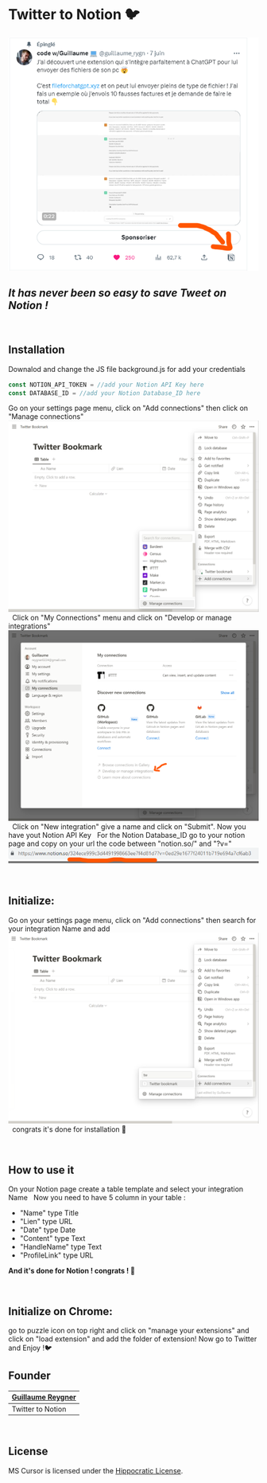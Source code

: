 # Twitter to Notion 🐦

![Demo](./images/bookmark.png)

## ***It has never been so easy to save Tweet on Notion !***
&nbsp;

## Installation

Downalod and change the JS file background.js for add your credentials
```javascript
const NOTION_API_TOKEN = //add your Notion API Key here
const DATABASE_ID = //add your Notion Database_ID here
```
Go on your settings page menu, click on "Add connections" then click on "Manage connections"
![Demo](./images/step1.png)
&nbsp;
Click on "My Connections" menu and click on "Develop or manage integrations"
![Demo](./images/step2.png)
&nbsp;
Click on "New integration" give a name and click on "Submit". Now you have yout Notion API Key
&nbsp;
For the Notion Database_ID go to your notion page and copy on your url the code between "notion.so/" and "?v="  
![Demo](./images/step3.png)

&nbsp;
## Initialize: 

Go on your settings page menu, click on "Add connections" then search for your integration Name and add
![Demo](./images/step4.png)
&nbsp;
congrats it's done for installation 🥳

&nbsp;
## How to use it 

On your Notion page create a table template and select your integration Name
&nbsp;
Now you need to have 5 column in your table : 
- "Name" type Title
- "Lien" type URL
- "Date" type Date
- "Content" type Text
- "HandleName" type Text
- "ProfileLink" type URL

**And it's done for Notion ! congrats ! 🥳**

&nbsp;
## Initialize on Chrome:

go to puzzle icon on top right and click on "manage your extensions" and click on "load extension" and add the folder of extension!
Now go to Twitter and Enjoy !🐦

## Founder
| [Guillaume Reygner](https://twitter.com/guillaume_rygn) |
| ----------- |
| Twitter to Notion | 
&nbsp;
## License

MS Cursor is licensed under the [Hippocratic License](LICENSE.md).
